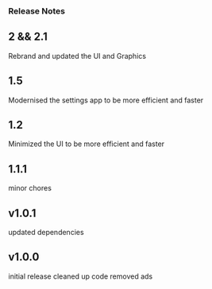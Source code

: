 ### Release Notes
## 2 && 2.1
Rebrand and updated the UI and Graphics
## 1.5 
Modernised the settings app to be more efficient and faster

## 1.2
Minimized the UI to be more efficient and faster

## 1.1.1
minor chores

## v1.0.1
updated dependencies 

## v1.0.0
initial release
cleaned up code
removed ads